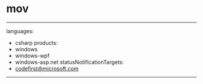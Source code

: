 # mov

---
languages:
- csharp
products:
- windows
- windows-wpf
- windows-asp.net
statusNotificationTargets:
- codefirst@microsoft.com
---

